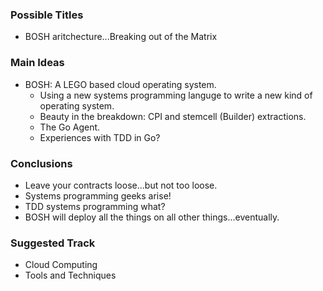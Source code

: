 ### Possible Titles
 - BOSH aritchecture...Breaking out of the Matrix

### Main Ideas
 - BOSH: A LEGO based cloud operating system.
    * Using a new systems programming languge to write a new kind of operating system.
    * Beauty in the breakdown: CPI and stemcell (Builder) extractions.
    * The Go Agent.
    * Experiences with TDD in Go?

### Conclusions
 - Leave your contracts loose...but not too loose.
 - Systems programming geeks arise!
 - TDD systems programming what?
 - BOSH will deploy all the things on all other things...eventually. 

### Suggested Track
 - Cloud Computing
 - Tools and Techniques

